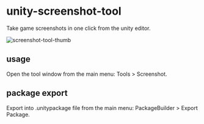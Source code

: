 # unity-screenshot-tool
Take game screenshots in one click from the unity editor.

![screenshot-tool-thumb](https://user-images.githubusercontent.com/825388/63263365-a9b40980-c288-11e9-8569-03c993cf792d.png)

## usage
Open the tool window from the main menu: Tools > Screenshot.

## package export
Export into .unitypackage file from the main menu: PackageBuilder > Export Package.
